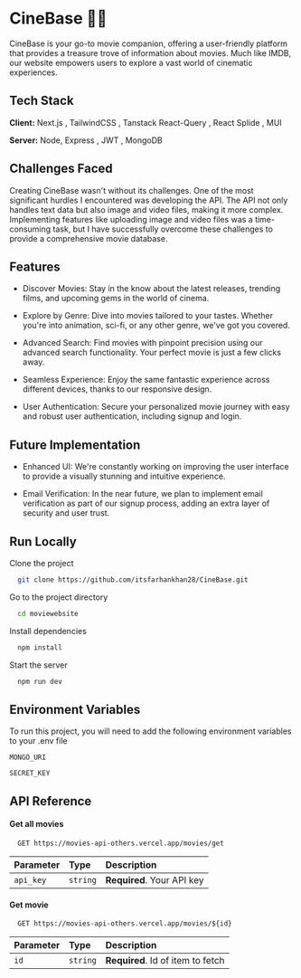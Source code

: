 
# CineBase 🎥🎥

CineBase is your go-to movie companion, offering a user-friendly platform that provides a treasure trove of information about movies. Much like IMDB, our website empowers users to explore a vast world of cinematic experiences.


## Tech Stack

**Client:** Next.js , TailwindCSS , Tanstack React-Query , React Splide , MUI

**Server:** Node, Express , JWT , MongoDB


## Challenges Faced

Creating CineBase wasn't without its challenges. One of the most significant hurdles I encountered was developing the API. The API not only handles text data but also image and video files, making it more complex. Implementing features like uploading image and video files was a time-consuming task, but I have successfully overcome these challenges to provide a comprehensive movie database.
## Features
- Discover Movies: Stay in the know about the latest releases, trending films, and upcoming gems in the world of cinema.

- Explore by Genre: Dive into movies tailored to your tastes. Whether you're into animation, sci-fi, or any other genre, we've got you covered.

- Advanced Search: Find movies with pinpoint precision using our advanced search functionality. Your perfect movie is just a few clicks away.

- Seamless Experience: Enjoy the same fantastic experience across different devices, thanks to our responsive design.

- User Authentication: Secure your personalized movie journey with easy and robust user authentication, including signup and login.


## Future Implementation

- Enhanced UI: We're constantly working on improving the user interface to provide a visually stunning and intuitive experience.

- Email Verification: In the near future, we plan to implement email verification as part of our signup process, adding an extra layer of security and user trust.
## Run Locally

Clone the project

```bash
  git clone https://github.com/itsfarhankhan28/CineBase.git
```

Go to the project directory

```bash
  cd moviewebsite
```

Install dependencies

```bash
  npm install
```

Start the server

```bash
  npm run dev
```


## Environment Variables

To run this project, you will need to add the following environment variables to your .env file

`MONGO_URI`

`SECRET_KEY`


## API Reference

#### Get all movies

```http
  GET https://movies-api-others.vercel.app/movies/get
```

| Parameter | Type     | Description                |
| :-------- | :------- | :------------------------- |
| `api_key` | `string` | **Required**. Your API key |

#### Get movie

```http
  GET https://movies-api-others.vercel.app/movies/${id}
```

| Parameter | Type     | Description                       |
| :-------- | :------- | :-------------------------------- |
| `id`      | `string` | **Required**. Id of item to fetch |

